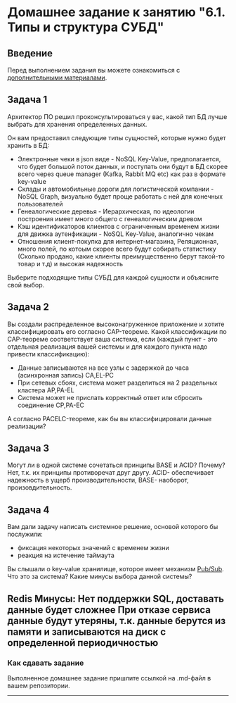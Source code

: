# Домашнее задание к занятию "6.1. Типы и структура СУБД"

## Введение

Перед выполнением задания вы можете ознакомиться с 
[дополнительными материалами](https://github.com/netology-code/virt-homeworks/tree/master/additional/README.md).

## Задача 1

Архитектор ПО решил проконсультироваться у вас, какой тип БД 
лучше выбрать для хранения определенных данных.

Он вам предоставил следующие типы сущностей, которые нужно будет хранить в БД:

- Электронные чеки в json виде - NoSQL Key-Value, предполагается, что будет большой поток данных, и поступать они будут в БД скорее всего через queue manager (Kafka, Rabbit MQ etc) как раз в формате key-value 
- Склады и автомобильные дороги для логистической компании - NoSQL Graph, визуально будет проще работать с ней для конечных пользователей
- Генеалогические деревья - Иерархическая, по идеологии построения имеет много общего с генеалогическим древом
- Кэш идентификаторов клиентов с ограниченным временем жизни для движка аутенфикации - NoSQL Key-Value, аналогично чекам
- Отношения клиент-покупка для интернет-магазина, Реляционная, много полей, по котоым скорее всего будут собирать статистику (Сколько продано, какие клиенты преимущественно берут такой-то товар и т.д) и высокая надежность

Выберите подходящие типы СУБД для каждой сущности и объясните свой выбор.

## Задача 2

Вы создали распределенное высоконагруженное приложение и хотите классифицировать его согласно 
CAP-теореме. Какой классификации по CAP-теореме соответствует ваша система, если 
(каждый пункт - это отдельная реализация вашей системы и для каждого пункта надо привести классификацию):

- Данные записываются на все узлы с задержкой до часа (асинхронная запись) CA,EL-PC
- При сетевых сбоях, система может разделиться на 2 раздельных кластера AP,PA-EL
- Система может не прислать корректный ответ или сбросить соединение CP,PA-EC

А согласно PACELC-теореме, как бы вы классифицировали данные реализации?

## Задача 3

Могут ли в одной системе сочетаться принципы BASE и ACID? Почему?
Нет, т.к. их принципы противоречат друг другу. ACID- обеспечивает надежность в ущерб производительности, BASE- наоборот, произовдительность.

## Задача 4

Вам дали задачу написать системное решение, основой которого бы послужили:

- фиксация некоторых значений с временем жизни
- реакция на истечение таймаута

Вы слышали о key-value хранилище, которое имеет механизм [Pub/Sub](https://habr.com/ru/post/278237/). 
Что это за система? Какие минусы выбора данной системы?



Redis
Минусы:
Нет поддержки SQL, доставать данные будет сложнее
При отказе сервиса данные будут утеряны, т.к. данные берутся из памяти и записываются на диск с определенной периодичностью
---

### Как cдавать задание

Выполненное домашнее задание пришлите ссылкой на .md-файл в вашем репозитории.

---
